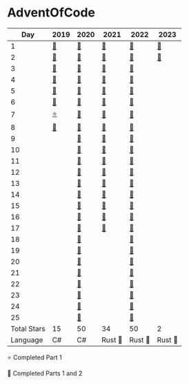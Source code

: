 # AdventOfCode

| Day         | 2019              | 2020               | 2021               | 2022               | 2023               |
|-------------|-------------------|--------------------|--------------------|--------------------|--------------------|
| 1           | [:star2:][2019-1] | [:star2:][2020-1]  | [:star2:][2021-1]  | [:star2:][2022-1]  | [:star2:][2023-1]  |
| 2           | [:star2:][2019-2] | [:star2:][2020-2]  | [:star2:][2021-2]  | [:star2:][2022-2]  | [:star2:][2023-2]  |
| 3           | [:star2:][2019-3] | [:star2:][2020-3]  | [:star2:][2021-3]  | [:star2:][2022-3]  |                    |
| 4           | [:star2:][2019-4] | [:star2:][2020-4]  | [:star2:][2021-4]  | [:star2:][2022-4]  |                    |
| 5           | [:star2:][2019-5] | [:star2:][2020-5]  | [:star2:][2021-5]  | [:star2:][2022-5]  |                    |
| 6           | [:star2:][2019-6] | [:star2:][2020-6]  | [:star2:][2021-6]  | [:star2:][2022-6]  |                    |
| 7           | [:star:][2019-7]  | [:star2:][2020-7]  | [:star2:][2021-7]  | [:star2:][2022-7]  |                    |
| 8           | [:star2:][2019-8] | [:star2:][2020-8]  | [:star2:][2021-8]  | [:star2:][2022-8]  |                    |
| 9           |                   | [:star2:][2020-9]  | [:star2:][2021-9]  | [:star2:][2022-9]  |                    |
| 10          |                   | [:star2:][2020-10] | [:star2:][2021-10] | [:star2:][2022-10] |                    |
| 11          |                   | [:star2:][2020-11] | [:star2:][2021-11] | [:star2:][2022-11] |                    |
| 12          |                   | [:star2:][2020-12] | [:star2:][2021-12] | [:star2:][2022-12] |                    |
| 13          |                   | [:star2:][2020-13] | [:star2:][2021-13] | [:star2:][2022-13] |                    |
| 14          |                   | [:star2:][2020-14] | [:star2:][2021-14] | [:star2:][2022-14] |                    |
| 15          |                   | [:star2:][2020-15] | [:star2:][2021-15] | [:star2:][2022-15] |                    |
| 16          |                   | [:star2:][2020-16] | [:star2:][2021-16] | [:star2:][2022-16] |                    |
| 17          |                   | [:star2:][2020-17] | [:star2:][2021-17] | [:star2:][2022-17] |                    |
| 18          |                   | [:star2:][2020-18] |                    | [:star2:][2022-18] |                    |
| 19          |                   | [:star2:][2020-19] |                    | [:star2:][2022-19] |                    |
| 20          |                   | [:star2:][2020-20] |                    | [:star2:][2022-20] |                    |
| 21          |                   | [:star2:][2020-21] |                    | [:star2:][2022-21] |                    |
| 22          |                   | [:star2:][2020-22] |                    | [:star2:][2022-22] |                    |
| 23          |                   | [:star2:][2020-23] |                    | [:star2:][2022-23] |                    |
| 24          |                   | [:star2:][2020-24] |                    | [:star2:][2022-24] |                    |
| 25          |                   | [:star2:][2020-25] |                    | [:star2:][2022-25] |                    |
| Total Stars | 15                | 50                 | 34                 | 50                 | 2                  |
| Language    | C#                | C#                 | Rust :crab:        | Rust :crab:        | Rust :crab:        |

:star: Completed Part 1

:star2: Completed Parts 1 and 2

[2019-1]: ./2019/Day1/Program.cs
[2019-2]: ./2019/Day2/Program.cs
[2019-3]: ./2019/Day3/Program.cs
[2019-4]: ./2019/Day4/Program.cs
[2019-5]: ./2019/Day5/Program.cs
[2019-6]: ./2019/Day6/Program.cs
[2019-7]: ./2019/Day7/Program.cs
[2019-8]: ./2019/Day8/Program.cs

[2020-1]: ./2020/Day%201/Day1.cs
[2020-2]: ./2020/Day%202/Day2.cs
[2020-3]: ./2020/Day%203/Day3.cs
[2020-4]: ./2020/Day%204/Day4.cs
[2020-5]: ./2020/Day%205/Day5.cs
[2020-6]: ./2020/Day%206/Day6.cs
[2020-7]: ./2020/Day%207/Day7.cs
[2020-8]: ./2020/Day%208/Day8.cs
[2020-9]: ./2020/Day%209/Day9.cs
[2020-10]: ./2020/Day%2010/Day10.cs
[2020-11]: ./2020/Day%2011/Day11.cs
[2020-12]: ./2020/Day%2012/Day12.cs
[2020-13]: ./2020/Day%2013/Day13.cs
[2020-14]: ./2020/Day%2014/Day14.cs
[2020-15]: ./2020/Day%2015/Day15.cs
[2020-16]: ./2020/Day%2016/Day16.cs
[2020-17]: ./2020/Day%2017/Day17.cs
[2020-18]: ./2020/Day%2018/Day18.cs
[2020-19]: ./2020/Day%2019/Day19.cs
[2020-20]: ./2020/Day%2020/Day20.cs
[2020-21]: ./2020/Day%2021/Day21.cs
[2020-22]: ./2020/Day%2022/Day22.cs
[2020-23]: ./2020/Day%2023/Day23.cs
[2020-24]: ./2020/Day%2024/Day24.cs
[2020-25]: ./2020/Day%2025/Day25.cs

[2021-1]: ./2021/src/solutions/day_1.rs
[2021-2]: ./2021/src/solutions/day_2.rs
[2021-3]: ./2021/src/solutions/day_3.rs
[2021-4]: ./2021/src/solutions/day_4.rs
[2021-5]: ./2021/src/solutions/day_5.rs
[2021-6]: ./2021/src/solutions/day_6.rs
[2021-7]: ./2021/src/solutions/day_7.rs
[2021-8]: ./2021/src/solutions/day_8.rs
[2021-9]: ./2021/src/solutions/day_9.rs
[2021-10]: ./2021/src/solutions/day_10.rs
[2021-11]: ./2021/src/solutions/day_11.rs
[2021-12]: ./2021/src/solutions/day_12.rs
[2021-13]: ./2021/src/solutions/day_13.rs
[2021-14]: ./2021/src/solutions/day_14.rs
[2021-15]: ./2021/src/solutions/day_15.rs
[2021-16]: ./2021/src/solutions/day_16.rs
[2021-17]: ./2021/src/solutions/day_17.rs

[2022-1]: ./2022/src/solutions/day_1.rs
[2022-2]: ./2022/src/solutions/day_2.rs
[2022-3]: ./2022/src/solutions/day_3.rs
[2022-4]: ./2022/src/solutions/day_4.rs
[2022-5]: ./2022/src/solutions/day_5.rs
[2022-6]: ./2022/src/solutions/day_6.rs
[2022-7]: ./2022/src/solutions/day_7.rs
[2022-8]: ./2022/src/solutions/day_8.rs
[2022-9]: ./2022/src/solutions/day_9.rs
[2022-10]: ./2022/src/solutions/day_10.rs
[2022-11]: ./2022/src/solutions/day_11.rs
[2022-12]: ./2022/src/solutions/day_12.rs
[2022-13]: ./2022/src/solutions/day_13.rs
[2022-14]: ./2022/src/solutions/day_14.rs
[2022-15]: ./2022/src/solutions/day_15.rs
[2022-16]: ./2022/src/solutions/day_16.rs
[2022-17]: ./2022/src/solutions/day_17.rs
[2022-18]: ./2022/src/solutions/day_18.rs
[2022-19]: ./2022/src/solutions/day_19.rs
[2022-20]: ./2022/src/solutions/day_20.rs
[2022-21]: ./2022/src/solutions/day_21.rs
[2022-22]: ./2022/src/solutions/day_22.rs
[2022-23]: ./2022/src/solutions/day_23.rs
[2022-24]: ./2022/src/solutions/day_24.rs
[2022-25]: ./2022/src/solutions/day_25.rs

[2023-1]: ./2023/src/solutions/day_1.rs
[2023-2]: ./2023/src/solutions/day_2.rs
